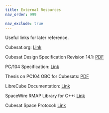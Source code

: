 ```yaml
---
title: External Resources
nav_order: 999

nav_exclude: true
---
```


Useful links for later reference.

Cubesat.org: [Link](https://www.cubesat.org/)

Cubesat Design Specification Revision 14.1: [PDF](https://www.cubesat.org/s/CDS-REV14_1-2022-02-09.pdf)

PC/104 Specification: [Link](https://pc104.org/hardware-specifications/pc104/)

Thesis on PC104 OBC for Cubesats: [PDF](https://dspace.cvut.cz/bitstream/handle/10467/94475/F3-BP-2021-Geib-Filip-bp_GEIB.pdf)

LibreCube Documentation: [Link](https://librecube.gitlab.io/)

SpaceWire RMAP Library for C++: [Link](https://github.com/yuasatakayuki/SpaceWireRMAPLibrary)

Cubesat Space Protocol: [Link](http://libcsp.github.io/libcsp/)
